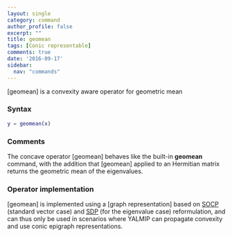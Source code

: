 ```yaml
---
layout: single
category: command
author_profile: false
excerpt: ""
title: geomean
tags: [Conic representable]
comments: true
date: '2016-09-17'
sidebar:
  nav: "commands"
---
```


[geomean] is a convexity aware operator for geometric mean

### Syntax

````matlab
y = geomean(x)
````

### Comments

The concave operator [geomean] behaves like the built-in **geomean** command, with the addition that [geomean] applied to an Hermitian matrix returns the geometric mean of the eigenvalues.

### Operator implementation

[geomean] is implemented using a [graph representation] based on [SOCP](/tags#second-order-cone-programming) (standard vector case)  and [SDP](/tags#semidefinite-programming) (for the eigenvalue case) reformulation, and can thus only be used in scenarios where YALMIP can propagate convexity and use conic epigraph representations.

